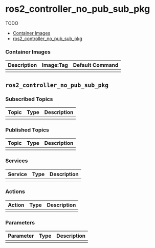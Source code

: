 # ros2_controller_no_pub_sub_pkg

TODO

- [Container Images](#container-images)
- [ros2_controller_no_pub_sub_pkg](#ros2_controller_no_pub_sub_pkg)


### Container Images

| Description | Image:Tag | Default Command |
| --- | --- | -- |
|  |  |  |


## `ros2_controller_no_pub_sub_pkg`

### Subscribed Topics

| Topic | Type | Description |
| --- | --- | --- |
|  |  |  |

### Published Topics

| Topic | Type | Description |
| --- | --- | --- |
|  |  |  |

### Services

| Service | Type | Description |
| --- | --- | --- |
|  |  |  |

### Actions

| Action | Type | Description |
| --- | --- | --- |
|  |  |  |

### Parameters

| Parameter | Type | Description |
| --- | --- | --- |
|  |  |  |
